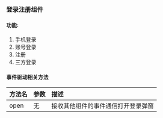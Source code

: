 ### 登录注册组件

#### 功能:

1. 手机登录
2. 账号登录
3. 注册
4. 三方登录

#### 事件驱动相关方法

| 方法名 | 参数 | 描述                               |
| :----- | :--- | :--------------------------------- |
| open   | 无   | 接收其他组件的事件通信打开登录弹窗 |
